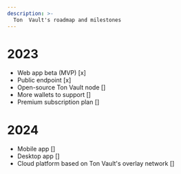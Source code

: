 ```yaml
---
description: >-
  Ton  Vault's roadmap and milestones
---
```


# 2023
  - Web app beta (MVP) [x]
  - Public endpoint [x]
  - Open-source Ton Vault node []
  - More wallets to support []
  - Premium subscription plan []
# 2024
  - Mobile app []
  - Desktop app []
  - Cloud platform based on Ton Vault's overlay network []
